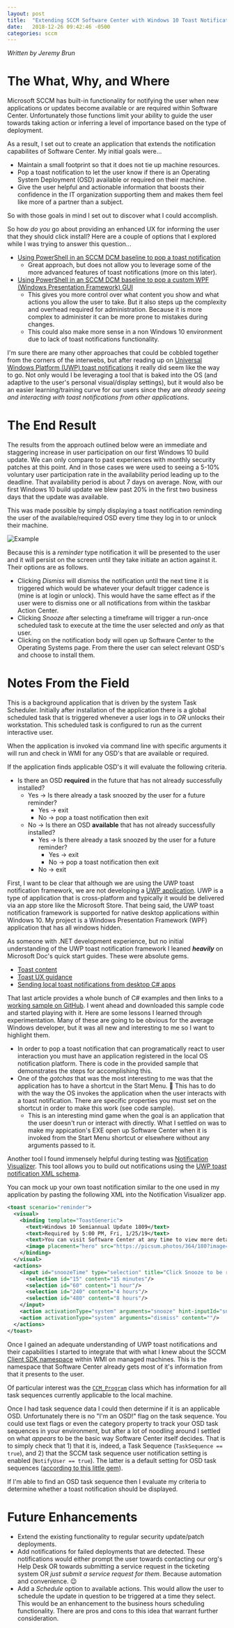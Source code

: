 ```yaml
---
layout: post
title:  "Extending SCCM Software Center with Windows 10 Toast Notifications"
date:   2018-12-26 09:42:46 -0500
categories: sccm
---
```

*Written by Jeremy Brun*

# The What, Why, and Where

Microsoft SCCM has built-in functionality for notifying the user when new applications or updates become available or are required within Software Center. Unfortunately those functions limit your ability to guide the user towards taking action or inferring a level of importance based on the type of deployment.

As a result, I set out to create an application that extends the notification capabilites of Software Center. My initial goals were...

- Maintain a small footprint so that it does not tie up machine resources.
- Pop a toast notification to let the user know if there is an Operating System Deployment (OSD) available or required on their machine.
- Give the user helpful and actionable information that boosts their confidence in the IT organization supporting them and makes them feel like more of a partner than a subject.

So with those goals in mind I set out to discover what I could accomplish.

So how *do you* go about providing an enhanced UX for informing the user that they should click install? Here are a couple of options that I explored while I was trying to answer this question...

- [Using PowerShell in an SCCM DCM baseline to pop a toast notification](https://smsagent.wordpress.com/2018/06/15/using-windows-10-toast-notifications-with-configmgr-application-deployments/)
    - Great approach, but does not allow you to leverage some of the more advanced features of toast notifications (more on this later).
- [Using PowerShell in an SCCM DCM baseline to pop a custom WPF (Windows Presentation Framework) GUI](https://foxdeploy.com/series/learning-gui-toolmaking-series/)
    - This gives you more control over what content you show and what actions you allow the user to take. But it also steps up the complexity and overhead required for administration. Because it is more complex to administer it can be more prone to mistakes during changes.
    - This could also make more sense in a non Windows 10 environment due to lack of toast notifications functionality.

I'm sure there are many other approaches that could be cobbled together from the corners of the interwebs, but after reading up on [Universal Windows Platform (UWP) toast notifications](https://docs.microsoft.com/en-us/windows/uwp/design/shell/tiles-and-notifications/adaptive-interactive-toasts) it really did seem like the way to go. Not only would I be leveraging a tool that is baked into the OS (and adaptive to the user's personal visual/display settings), but it would also be an easier learning/training curve for our users since they are *already seeing and interacting with toast notifications from other applications*.

# The End Result

The results from the approach outlined below were an immediate and staggering increase in user participation on our first Windows 10 build update. We can only compare to past experiences with monthly security patches at this point. And in those cases we were used to seeing a 5-10% voluntary user participation rate in the availability period leading up to the deadline. That availability period is about 7 days on average. Now, with our first Windows 10 build update we blew past 20% in the first two business days that the update was available.

This was made possible by simply displaying a toast notification reminding the user of the available/required OSD every time they log in to or unlock their machine.

![Example](/assets/example.jpg)

Because this is a *reminder* type notification it will be presented to the user and it will persist on the screen until they take initiate an action against it. Their options are as follows.

- Clicking *Dismiss* will dismiss the notification until the next time it is triggered which would be whatever your default trigger cadence is (mine is at login or unlock). This would have the same effect as if the user were to dismiss one or all notifications from within the taskbar Action Center.
- Clicking *Snooze* after selecting a timeframe will trigger a run-once scheduled task to execute at the time the user selected and *only* as that user.
- Clicking on the notification body will open up Software Center to the Operating Systems page. From there the user can select relevant OSD's and choose to install them.

# Notes From the Field

This is a background application that is driven by the system Task Scheduler. Initially after installation of the application there is a global scheduled task that is triggered whenever a user logs in to *OR* unlocks their workstation. This scheduled task is configured to run as the current interactive user.

When the application is invoked via command line with specific arguments it will run and check in WMI for any OSD's that are available or required.

If the application finds applicable OSD's it will evaluate the following criteria.

- Is there an OSD **required** in the future that has not already successfully installed?
    - Yes -> Is there already a task snoozed by the user for a future reminder?
        - Yes -> exit
        - No -> pop a toast notification then exit
    - No -> Is there an OSD **available** that has not already successfully installed?
        - Yes -> Is there already a task snoozed by the user for a future reminder?
            - Yes -> exit
            - No -> pop a toast notification then exit
        - No -> exit

First, I want to be clear that although we are using the UWP toast notification framework, we are not developing a [UWP application](https://docs.microsoft.com/en-us/windows/uwp/get-started/universal-application-platform-guide). UWP is a type of application that is cross-platform and typically it would be delivered via an app store like the Microsoft Store. That being said, the UWP toast notification framework is supported for native desktop applications within Windows 10. My project is a Windows Presentation Framework (WPF) application that has all windows hidden.

As someone with .NET development experience, but no initial understanding of the UWP toast notification framework I leaned ***heavily*** on Microsoft Doc's quick start guides. These were absolute gems.

- [Toast content](https://docs.microsoft.com/en-us/windows/uwp/design/shell/tiles-and-notifications/adaptive-interactive-toasts)
- [Toast UX guidance](https://docs.microsoft.com/en-us/windows/uwp/design/shell/tiles-and-notifications/toast-ux-guidance)
- [Sending local toast notifications from desktop C# apps](https://docs.microsoft.com/en-us/windows/uwp/design/shell/tiles-and-notifications/send-local-toast-desktop)

That last article provides a whole bunch of C# examples and then links to a [working sample on GitHub](https://github.com/WindowsNotifications/desktop-toasts). I went ahead and downloaded this sample code and started playing with it. Here are some lessons I learned through experimentation. Many of these are going to be obvious for the average Windows developer, but it was all new and interesting to me so I want to highlight them.

- In order to pop a toast notification that can programatically react to user interaction you must have an application registered in the local OS notification platform. There is code in the provided sample that demonstrates the steps for accomplishing this.
- One of the *gotchas* that was the most interesting to me was that the application has to have a shortcut in the Start Menu. 🤔 This has to do with the way the OS invokes the application when the user interacts with a toast notification. There are specific properties you must set on the shortcut in order to make this work (see code sample).
    - This is an interesting mind game when the goal is an application that the user doesn't run or interact with directly. What I settled on was to make my appication's EXE open up Software Center when it is invoked from the Start Menu shortcut or elsewhere without any arguments passed to it.

Another tool I found immensely helpful during testing was [Notification Visualizer](https://www.microsoft.com/en-us/p/notifications-visualizer/9nblggh5xsl1). This tool allows you to build out notifications using the [UWP toast notification XML schema](https://docs.microsoft.com/en-us/windows/uwp/design/shell/tiles-and-notifications/toast-xml-schema).

You can mock up your own toast notification similar to the one used in my application by pasting the following XML into the Notification Visualizer app.

```xml
<toast scenario="reminder">
  <visual>
    <binding template="ToastGeneric">
      <text>Windows 10 Semiannual Update 1809</text>
      <text>Required by 5:00 PM, Fri, 1/25/19</text>
      <text>You can visit Software Center at any time to view more details or install updates before the required deadline.</text>
      <image placement="hero" src="https://picsum.photos/364/180?image=1043"/>
    </binding>
  </visual>
  <actions>
    <input id="snoozeTime" type="selection" title="Click Snooze to be reminded in:" defaultInput="15">
      <selection id="15" content="15 minutes"/>
      <selection id="60" content="1 hour"/>
      <selection id="240" content="4 hours"/>
      <selection id="480" content="8 hours"/>
    </input>
    <action activationType="system" arguments="snooze" hint-inputId="snoozeTime" content=""/>
    <action activationType="system" arguments="dismiss" content=""/>
  </actions>
</toast>
```

Once I gained an adequate understanding of UWP toast notifications and their capabilities I started to integrate that with what I knew about the SCCM [Client SDK namespace](https://docs.microsoft.com/en-us/sccm/develop/reference/core/clients/sdk/client-sdk-wmi-classes) within WMI on managed machines. This is the namespace that Software Center already gets most of it's information from that it presents to the user.

Of particular interest was the [`CCM_Program`](https://docs.microsoft.com/en-us/sccm/develop/reference/core/clients/sdk/ccm_program-client-wmi-class) class which has information for all task sequences currently applicable to the local machine.

Once I had task sequence data I could then determine if it is an applicable OSD. Unfortunately there is no "I'm an OSD!" flag on the task sequence. You could use text flags or even the category property to track your OSD task sequences in your environment, but after a lot of noodling around I settled on what *appears* to be the basic way Software Center itself decides. That is to simply check that 1) that it is, indeed, a Task Sequence (`TaskSequence == true`), and 2) that the SCCM task sequence user notification setting is enabled (`NotifyUser == true`). The latter is a default setting for OSD task sequences ([according to this little gem](https://configurationmanager.uservoice.com/users/700390873-ilkka)).

If I'm able to find an OSD task sequence then I evaluate my criteria to determine whether a toast notification should be displayed.

# Future Enhancements

- Extend the existing functionality to regular security update/patch deployments.
- Add notifications for failed deployments that are detected. These notifications would either prompt the user towards contacting our org's Help Desk OR towards submitting a service request in the ticketing system OR *just submit a service request for them*. Because automation and convenience. 😉
- Add a *Schedule* option to available actions. This would allow the user to schedule the update in question to be triggered at a time they select. This would be an enhancement to the business hours scheduling functionality. There are pros and cons to this idea that warrant further consideration.
